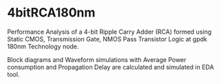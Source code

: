 # 4bitRCA180nm
Performance Analysis of a 4-bit Ripple Carry Adder (RCA) formed using Static CMOS, Transmission Gate, NMOS Pass Transistor Logic at gpdk 180nm Technology node.

Block diagrams and Waveform simulations with Average Power consumption and Propagation Delay are calculated and simulated in EDA tool.
